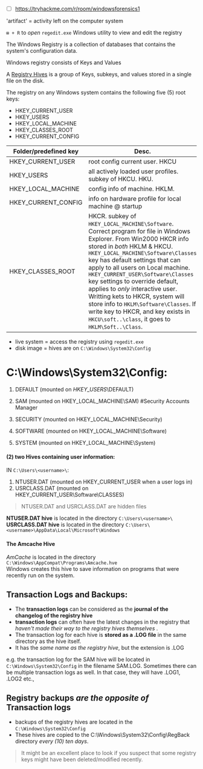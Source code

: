 - [ ] https://tryhackme.com/r/room/windowsforensics1

'artifact' = activity left on the computer system

`⊞ + R` to _open_ `regedit.exe` Windows utility to view and edit the registry

The Windows Registry is a collection of databases that contains the system's configuration data. 

Windows registry consists of Keys and Values 

A [Registry Hives](https://learn.microsoft.com/en-us/windows/win32/sysinfo/registry-hives#:~:text=Registry%20Hives.%20A%20hive%20is%20a%20logical%20group,with%20a%20separate%20file%20for%20the%20user%20profile.) is a group of Keys, subkeys, and values stored in a single file on the disk.

The registry on any Windows system contains the following five (5) root keys:
- HKEY_CURRENT_USER
- HKEY_USERS
- HKEY_LOCAL_MACHINE
- HKEY_CLASSES_ROOT
- HKEY_CURRENT_CONFIG

| Folder/predefined key | Desc. |
|-|-|
|HKEY_CURRENT_USER| root config current user. HKCU|
|HKEY_USERS| all actively loaded user profiles. subkey of HKCU. HKU.|
|HKEY_LOCAL_MACHINE| config  info of machine. HKLM. |
| HKEY_CURRENT_CONFIG | info on hardware profile for local machine @ startup |
| HKEY_CLASSES_ROOT | HKCR. subkey of `HKEY_LOCAL_MACHINE\Software`.  Correct program for file in Windows Explorer.  From Win2000 HKCR info stored in _both_ HKLM & HKCU. `HKEY_LOCAL_MACHINE\Software\Classes` key has default settings that can apply to all users on Local machine. `HKEY_CURRENT_USER\Software\Classes` key settings to override default, applies to _only_ interactive user. Writting kets to HKCR, system will store info to `HKLM\Software\Classes`. If write key to HKCR, and key exists in `HKCU\soft..\class`, it goes to `HKLM\Soft..\Class`.  |

- live system = access the registry using `regedit.exe`
- disk image  = hives are on `C:\Windows\System32\Config`

# __C:\Windows\System32\Config__:
1. DEFAULT (mounted on _HKEY_USERS_\DEFAULT)

2. SAM (mounted on HKEY_LOCAL_MACHINE\SAM) #Security Accounts Manager
3. SECURITY (mounted on HKEY_LOCAL_MACHINE\Security)
4. SOFTWARE (mounted on HKEY_LOCAL_MACHINE\Software)
5. SYSTEM (mounted on HKEY_LOCAL_MACHINE\System)

#### (2) two Hives containing user information:
IN `C:\Users\<username>\`:
1. NTUSER.DAT (mounted on HKEY_CURRENT_USER when a user logs in)
2. USRCLASS.DAT (mounted on HKEY_CURRENT_USER\Software\CLASSES)

> NTUSER.DAT and USRCLASS.DAT are hidden files

__NTUSER.DAT hive__ is located in the directory `C:\Users\<username>\` \
__USRCLASS.DAT hive__ is located in the directory `C:\Users\<username>\AppData\Local\Microsoft\Windows`

#### The Amcache Hive
_AmCache_ is located in the directory `C:\Windows\AppCompat\Programs\Amcache.hve` \
Windows creates this hive to save information on programs that were recently run on the system. 

## Transaction Logs and Backups:
- The __transaction logs__ can be considered as the __journal of the changelog of the registry hive__
- __transaction logs__ can often have the latest changes in the registry that _haven't made their way to the registry hives themselves_ .
- The transaction log for each hive is __stored as a .LOG file__ in the same directory as the hive itself.
- It has the _same name as the registry hive_, but the extension is .LOG

e.g. the transaction log for the SAM hive will be located in `C:\Windows\System32\Config` in the filename SAM.LOG. Sometimes there can be multiple transaction logs as well. In that case, they will have .LOG1, .LOG2 etc.,

## Registry backups _are the opposite of_ Transaction logs
- backups of the registry hives are located in the `C:\Windows\System32\Config`
- These hives are copied to the C:\Windows\System32\Config\RegBack directory _every (10) ten days_.
> It might be an excellent place to look if you suspect that some registry keys might have been deleted/modified recently.

 



















